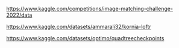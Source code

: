 https://www.kaggle.com/competitions/image-matching-challenge-2022/data

https://www.kaggle.com/datasets/ammarali32/kornia-loftr

https://www.kaggle.com/datasets/optimo/quadtreecheckpoints

